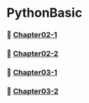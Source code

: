 # PythonBasic

### :closed_book: [Chapter02-1](https://github.com/Seonghyun-Park/PythonBasic/blob/main/Chapter02-1.md)

### :orange_book: [Chapter02-2](https://github.com/Seonghyun-Park/PythonBasic/blob/main/Chapter02-2.md) 

### :green_book: [Chapter03-1](https://github.com/Seonghyun-Park/PythonBasic/blob/main/Chapter03-1.md)

### :blue_book: [Chapter03-2](https://github.com/Seonghyun-Park/PythonBasic/blob/main/Chapter03-2.md) 
